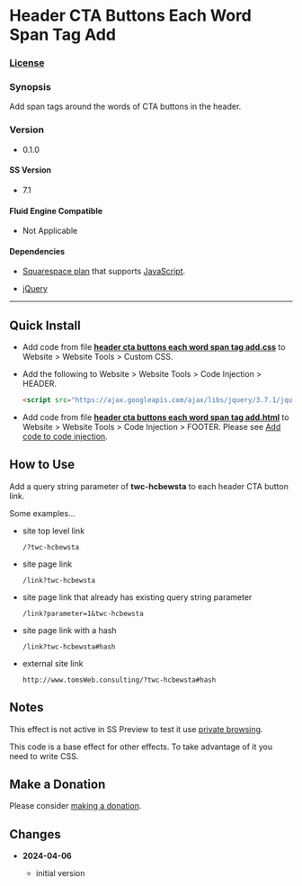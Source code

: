 # Header CTA Buttons Each Word Span Tag Add

### [License][1]

### Synopsis

Add span tags around the words of CTA buttons in the header.

### Version

  * 0.1.0

#### SS Version

  * 7.1

#### Fluid Engine Compatible

  * Not Applicable

#### Dependencies

  * [Squarespace plan][2] that supports [JavaScript][3].

  * [jQuery][4]
  
---

## Quick Install

* Add code from file **[header cta buttons each word span tag add.css][5]** to Website >
  Website Tools > Custom CSS.
  
* Add the following to Website > Website Tools > Code Injection > HEADER.
  
  ```html
  <script src="https://ajax.googleapis.com/ajax/libs/jquery/3.7.1/jquery.min.js"></script>
  ```
  
* Add code from file **[header cta buttons each word span tag add.html][6]** to
  Website > Website Tools > Code Injection > FOOTER. Please see [Add code to code
  injection][7].

## How to Use

Add a query string parameter of **twc-hcbewsta** to each header CTA button link.

Some examples...

  * site top level link
  
  	```
  	/?twc-hcbewsta
  	```
    
  * site page link
  
  	```
  	/link?twc-hcbewsta
  	```
    
  * site page link that already has existing query string parameter
  
  	```
  	/link?parameter=1&twc-hcbewsta
  	```
    
  * site page link with a hash
  
  	```
  	/link?twc-hcbewsta#hash
  	```
    
  * external site link
  
  	```
  	http://www.tomsWeb.consulting/?twc-hcbewsta#hash
  	```
  
    

## Notes

This effect is not active in SS Preview to test it use [private browsing][8].

This code is a base effect for other effects. To take advantage of it you need
to write CSS.

## Make a Donation

Please consider [making a donation][9].

## Changes

<!-- * **2022-05-DD**

  * change twc-tbtca-tab-label to twc-tbtca-label
  * add class to label column to differentiate it from other columns
  * bumped version to 0.2.0
  -->
* **2024-04-06**

  * initial version

[1]: https://github.com/tomsWebConsulting/twcsl/blob/main/LICENSE.txt#L1
[2]: https://www.squarespace.com/pricing
[3]: https://en.wikipedia.org/wiki/JavaScript
[4]: https://jquery.com/
[5]: header%20cta%20buttons%20each%20word%20span%20tag%20add.css#L1
[6]: header%20cta%20buttons%20each%20word%20span%20tag%20add.html#L1
[7]: https://support.squarespace.com/hc/en-us/articles/205815908-Using-code-injection#toc-add-code-to-code-injection
[8]: https://tinyurl.com/ynessvsf
[9]: https://github.com/tomsWebConsulting/twcsl#make-a-donation
